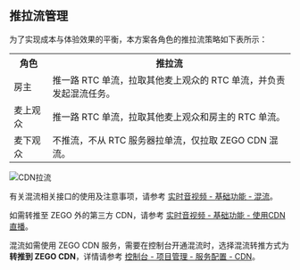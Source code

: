 ## 推拉流管理

为了实现成本与体验效果的平衡，本方案各角色的推拉流策略如下表所示：

<table>
  <colgroup>
    <col>
    <col>
  </colgroup>
<tbody><tr>
<th>角色</th>
<th>推拉流</th>
</tr>
<tr>
<td>房主</td>
<td>推一路 RTC 单流，拉取其他麦上观众的 RTC 单流，并负责发起混流任务。</td>
</tr>
<tr>
<td>麦上观众</td>
<td>推一路 RTC 单流，拉取其他麦上观众和房主的 RTC 单流。</td>
</tr>
<tr>
<td>麦下观众</td>
<td>不推流，不从 RTC 服务器拉单流，仅拉取 ZEGO CDN 混流。</td>
</tr>
</tbody></table>


![CDN拉流](https://storage.zego.im/sdk-doc/Pics/Common/ZegoExpressEngine/mixed_flow.png)

有关混流相关接口的使用及注意事项，请参考 [实时音视频 - 基础功能 - 混流](!ExpressVideoSDK-Other_Functions/Mixer)。    

如需转推至 ZEGO 外的第三方 CDN，请参考 [实时音视频 - 基础功能 - 使用CDN直播](!ExpressVideoSDK-Publisher_Player_Advanced/RelayToCDN)。

<div class='mk-warning'>

混流如需使用 ZEGO CDN 服务，需要在控制台开通混流时，选择混流转推方式为 **转推到 ZEGO CDN**，详情请参考 [控制台 - 项目管理 - 服务配置 - CDN](#14214)。
</div>
